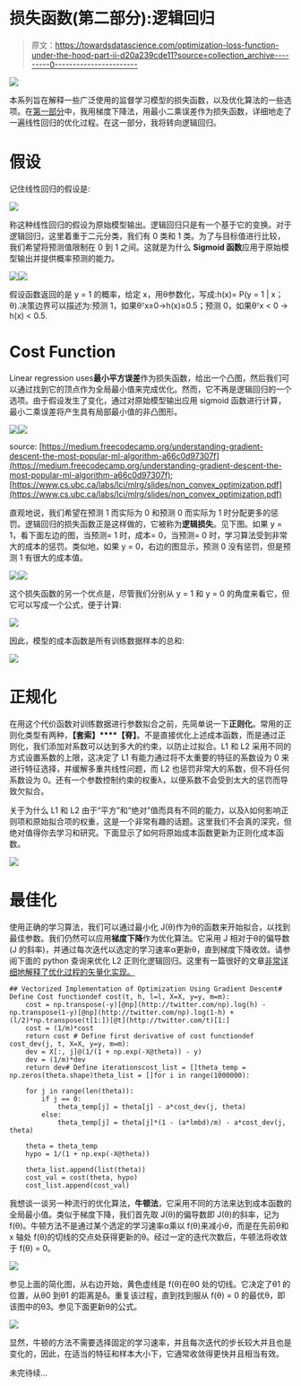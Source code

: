 # 损失函数(第二部分):逻辑回归

> 原文：<https://towardsdatascience.com/optimization-loss-function-under-the-hood-part-ii-d20a239cde11?source=collection_archive---------0----------------------->

![](img/3c78d7796794b4c2336b575d386d5916.png)

本系列旨在解释一些广泛使用的监督学习模型的损失函数，以及优化算法的一些选项。在[第一部分](/optimization-of-supervised-learning-loss-function-under-the-hood-df1791391c82)中，我用梯度下降法，用最小二乘误差作为损失函数，详细地走了一遍线性回归的优化过程。在这一部分，我将转向逻辑回归。

# **假设**

记住线性回归的假设是:

![](img/fa90117476c7d8b97b29decc9c9d4665.png)

称这种线性回归的假设为原始模型输出。逻辑回归只是有一个基于它的变换。对于逻辑回归，这里着重于二元分类，我们有 0 类和 1 类。为了与目标值进行比较，我们希望将预测值限制在 0 到 1 之间。这就是为什么 **Sigmoid 函数**应用于原始模型输出并提供概率预测的能力。

![](img/7b4fe6b5d97568c86d4d7e5cc2f8b78a.png)![](img/7e78120f065708f7e3f17cda3fc2dbcf.png)

假设函数返回的是 y = 1 的概率，给定 x，用θ参数化，写成:h(x)= P(y = 1 | x；θ).决策边界可以描述为:预测 1，如果θᵀx≥0→h(x)≥0.5；预测 0，如果θᵀx < 0 → h(x) < 0.5.

# Cost Function

Linear regression uses**最小平方误差**作为损失函数，给出一个凸图，然后我们可以通过找到它的顶点作为全局最小值来完成优化。然而，它不再是逻辑回归的一个选项。由于假设发生了变化，通过对原始模型输出应用 sigmoid 函数进行计算，最小二乘误差将产生具有局部最小值的非凸图形。

![](img/063df5c0466aea46b822353c4792b351.png)![](img/a8a311a73e6cb954858ccddf844b41ef.png)

source: [https://medium.freecodecamp.org/understanding-gradient-descent-the-most-popular-ml-algorithm-a66c0d97307f](https://medium.freecodecamp.org/understanding-gradient-descent-the-most-popular-ml-algorithm-a66c0d97307f); [https://www.cs.ubc.ca/labs/lci/mlrg/slides/non_convex_optimization.pdf](https://www.cs.ubc.ca/labs/lci/mlrg/slides/non_convex_optimization.pdf)

直观地说，我们希望在预测 1 而实际为 0 和预测 0 而实际为 1 时分配更多的惩罚。逻辑回归的损失函数正是这样做的，它被称为**逻辑损失**。见下图。如果 y = 1，看下面左边的图，当预测= 1 时，成本= 0，当预测= 0 时，学习算法受到非常大的成本的惩罚。类似地，如果 y = 0，右边的图显示，预测 0 没有惩罚，但是预测 1 有很大的成本值。

![](img/3e43a357323a8628589dc83a61d97f76.png)![](img/030e13e6f23dfb6211ebb8e45164a77a.png)

这个损失函数的另一个优点是，尽管我们分别从 y = 1 和 y = 0 的角度来看它，但它可以写成一个公式，便于计算:

![](img/93a5bac701f743950e9ccbfec7a0d36e.png)

因此，模型的成本函数是所有训练数据样本的总和:

![](img/bddec536a0ecc033e37d2dec1ac7ddce.png)

# 正规化

在用这个代价函数对训练数据进行参数拟合之前，先简单说一下**正则化**。常用的正则化类型有两种，**【套索】****【脊】**。不是直接优化上述成本函数，而是通过正则化，我们添加对系数可以达到多大的约束，以防止过拟合。L1 和 L2 采用不同的方式设置系数的上限，这决定了 L1 有能力通过将不太重要的特征的系数设为 0 来进行特征选择，并缓解多重共线性问题，而 L2 也惩罚非常大的系数，但不将任何系数设为 0。还有一个参数控制约束的权重λ，以便系数不会受到太大的惩罚而导致欠拟合。

关于为什么 L1 和 L2 由于“平方”和“绝对”值而具有不同的能力，以及λ如何影响正则项和原始拟合项的权重，这是一个非常有趣的话题。这里我们不会真的深究，但绝对值得你去学习和研究。下面显示了如何将原始成本函数更新为正则化成本函数。

![](img/0056f96d26c6e86b4a81f5cd0d587ca4.png)

# 最佳化

使用正确的学习算法，我们可以通过最小化 J(θ)作为θ的函数来开始拟合，以找到最佳参数。我们仍然可以应用**梯度下降**作为优化算法。它采用 J 相对于θ的偏导数(J 的斜率)，并通过每次迭代以选定的学习速率α更新θ，直到梯度下降收敛。请参阅下面的 python 查询来优化 L2 正则化逻辑回归。这里有一篇很好的文章[非常详细地解释了优化过程的矢量化实现。](/vectorization-implementation-in-machine-learning-ca652920c55d)

```
## Vectorized Implementation of Optimization Using Gradient Descent# Define Cost functiondef cost(t, h, l=l, X=X, y=y, m=m):
    cost = np.transpose(-y)[@np](http://twitter.com/np).log(h) - np.transpose(1-y)[@np](http://twitter.com/np).log(1-h) + (l/2)*np.transpose(t[1:])[@t](http://twitter.com/t)[1:]
    cost = (1/m)*cost
    return cost # Define first derivative of cost functiondef cost_dev(j, t, X=X, y=y, m=m):
    dev = X[:, j]@(1/(1 + np.exp(-X@theta)) - y)
    dev = (1/m)*dev
    return dev# Define iterationscost_list = []theta_temp = np.zeros(theta.shape)theta_list = []for i in range(1000000):

    for j in range(len(theta)): 
        if j == 0:
            theta_temp[j] = theta[j] - a*cost_dev(j, theta)
        else:
            theta_temp[j] = theta[j]*(1 - (a*lmbd)/m) - a*cost_dev(j, theta)

    theta = theta_temp        
    hypo = 1/(1 + np.exp(-X@theta))

    theta_list.append(list(theta))
    cost_val = cost(theta, hypo)
    cost_list.append(cost_val)
```

我想谈一谈另一种流行的优化算法，**牛顿法**，它采用不同的方法来达到成本函数的全局最小值。类似于梯度下降，我们首先取 J(θ)的偏导数即 J(θ)的斜率，记为 f(θ)。牛顿方法不是通过某个选定的学习速率α乘以 f(θ)来减小θ，而是在先前θ和 x 轴处 f(θ)的切线的交点处获得更新的θ。经过一定的迭代次数后，牛顿法将收敛于 f(θ) = 0。

![](img/9fc0d307ac6de870be4c198f212f0b7c.png)

参见上面的简化图，从右边开始，黄色虚线是 f(θ)在θ0 处的切线。它决定了θ1 的位置，从θ0 到θ1 的距离是δ。重复该过程，直到找到服从 f(θ) = 0 的最优θ，即该图中的θ3。参见下面更新θ的公式。

![](img/ccd4d5f05f6a261d0d98a2ba2f234608.png)

显然，牛顿的方法不需要选择固定的学习速率，并且每次迭代的步长较大并且也是变化的，因此，在适当的特征和样本大小下，它通常收敛得更快并且相当有效。

未完待续…